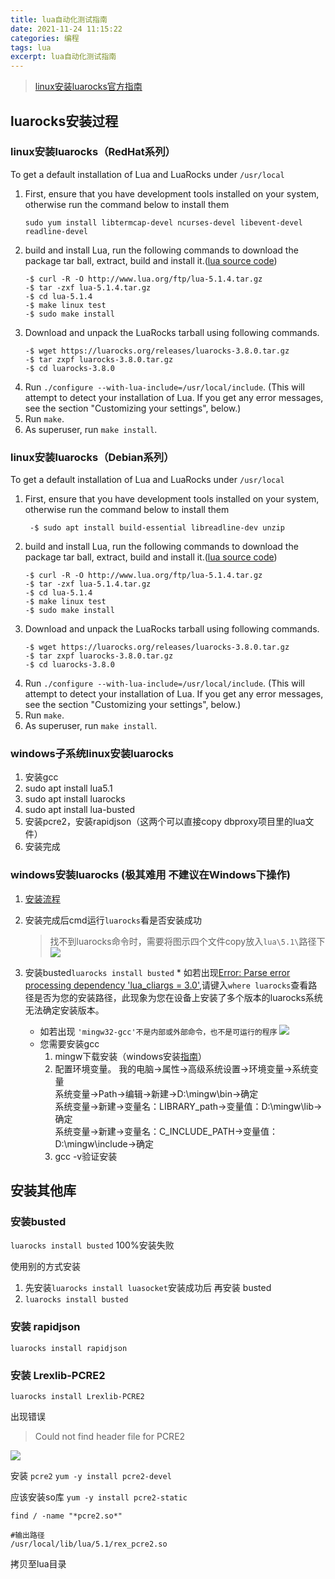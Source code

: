 ```yaml
---
title: lua自动化测试指南
date: 2021-11-24 11:15:22  
categories: 编程  
tags: lua  
excerpt: lua自动化测试指南
---
```



> [linux安装luarocks官方指南](https://github.com/luarocks/luarocks/wiki/Installation-instructions-for-Unix)

## luarocks安装过程

### linux安装luarocks（RedHat系列）

To get a default installation of Lua and LuaRocks under `/usr/local`

1. First, ensure that you have development tools installed on your system, otherwise run the command below to install
   them
    ```shell
    sudo yum install libtermcap-devel ncurses-devel libevent-devel readline-devel
    ```
2. build and install Lua, run the following commands to download the package tar ball, extract, build and install
   it.([lua source code](http://www.lua.org/ftp/))
    ```shell
    -$ curl -R -O http://www.lua.org/ftp/lua-5.1.4.tar.gz
    -$ tar -zxf lua-5.1.4.tar.gz
    -$ cd lua-5.1.4
    -$ make linux test
    -$ sudo make install
    ```
3. Download and unpack the LuaRocks tarball using following commands.
    ```shell
    -$ wget https://luarocks.org/releases/luarocks-3.8.0.tar.gz
    -$ tar zxpf luarocks-3.8.0.tar.gz
    -$ cd luarocks-3.8.0
    ```
4. Run `./configure --with-lua-include=/usr/local/include`. (This will attempt to detect your installation of Lua. If
   you get any error messages, see the section "Customizing your settings", below.)
5. Run `make`.
6. As superuser, run `make install`.

### linux安装luarocks（Debian系列）

To get a default installation of Lua and LuaRocks under `/usr/local`

1. First, ensure that you have development tools installed on your system, otherwise run the command below to install
   them
    ```shell
     -$ sudo apt install build-essential libreadline-dev unzip
    ```
2. build and install Lua, run the following commands to download the package tar ball, extract, build and install
   it.([lua source code](http://www.lua.org/ftp/))
    ```shell
    -$ curl -R -O http://www.lua.org/ftp/lua-5.1.4.tar.gz
    -$ tar -zxf lua-5.1.4.tar.gz
    -$ cd lua-5.1.4
    -$ make linux test
    -$ sudo make install
    ```
3. Download and unpack the LuaRocks tarball using following commands.
    ```shell
    -$ wget https://luarocks.org/releases/luarocks-3.8.0.tar.gz
    -$ tar zxpf luarocks-3.8.0.tar.gz
    -$ cd luarocks-3.8.0
    ```
4. Run `./configure --with-lua-include=/usr/local/include`. (This will attempt to detect your installation of Lua. If
   you get any error messages, see the section "Customizing your settings", below.)
5. Run `make`.
6. As superuser, run `make install`.

### windows子系统linux安装luarocks

1. 安装gcc
2. sudo apt install lua5.1
3. sudo apt install luarocks
4. sudo apt install lua-busted
5. 安装pcre2，安装rapidjson（这两个可以直接copy dbproxy项目里的lua文件）
6. 安装完成

### windows安装luarocks (极其难用 不建议在Windows下操作)

1. [安装流程](https://www.cnblogs.com/xulang/p/12535667.html)
2. 安装完成后cmd运行`luarocks`看是否安装成功
   > 找不到luarocks命令时，需要将图示四个文件copy放入`lua\5.1\`路径下 ![](https://i.loli.net/2021/11/24/HaimyRg9jqLStwb.png)

3. 安装busted`luarocks install busted`
    *
   如若出现[Error: Parse error processing dependency 'lua_cliargs = 3.0'](https://github.com/Olivine-Labs/busted/issues/590),请键入`where
   luarocks`查看路径是否为您的安装路径，此现象为您在设备上安装了多个版本的luarocks系统无法确定安装版本。
    * 如若出现 `'mingw32-gcc'不是内部或外部命令，也不是可运行的程序` ![](https://i.loli.net/2021/11/24/AjSJhNkOZ4FwKLY.png)
    * 您需要安装gcc
        1. mingw下载安装（windows安装[指南](https://www.msys2.org/)）
        2. 配置环境变量。 我的电脑->属性->高级系统设置->环境变量->系统变量  
           系统变量->Path->编辑->新建->D:\mingw\bin->确定  
           系统变量->新建->变量名：LIBRARY_path->变量值：D:\mingw\lib->确定  
           系统变量->新建->变量名：C_INCLUDE_PATH->变量值：D:\mingw\include->确定
        3. gcc -v验证安装

## 安装其他库

### 安装busted

`luarocks install busted` 100%安装失败

使用别的方式安装

1. 先安装`luarocks install luasocket`安装成功后 再安装 busted
2. `luarocks install busted`

### 安装 rapidjson

`luarocks install rapidjson`

### 安装 Lrexlib-PCRE2

`luarocks install Lrexlib-PCRE2`

出现错误
> Could not find header file for PCRE2

![](/image/blog/lua/install_pcre.png)

安装 `pcre2`
`yum -y install pcre2-devel`

应该安装so库
`yum -y install pcre2-static`

`find / -name "*pcre2.so*"`

```shell
#输出路径
/usr/local/lib/lua/5.1/rex_pcre2.so
```

拷贝至lua目录